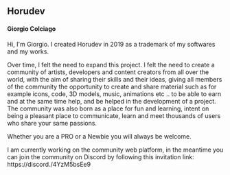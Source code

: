 <h2>Horudev</h2>
<h4>Giorgio Colciago</h4>

Hi, I'm Giorgio.
I created Horudev in 2019 as a trademark of my softwares and my works.

Over time, I felt the need to expand this project.
I felt the need to create a community of artists, developers and content creators from all over the world, with the aim of sharing their skills and their ideas, giving all members of the community the opportunity to create and share material such as for example icons, code, 3D models, music, animations etc .. to be able to earn and at the same time help, and be helped in the development of a project. The community was also born as a place for fun and learning, intent on being a pleasant place to communicate, learn and meet thousands of users who share your same passions.

Whether you are a PRO or a Newbie you will always be welcome.

I am currently working on the community web platform, in the meantime you can join the community on Discord by following this invitation link: https://discord./4YzM5bsEe9
